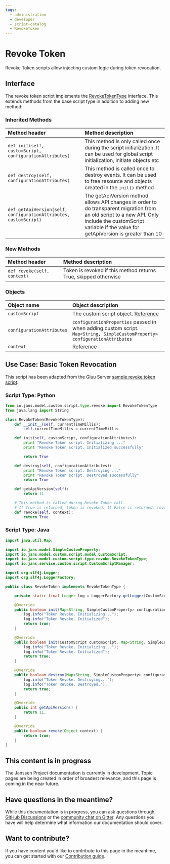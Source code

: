 ```yaml
---
tags:
  - administration
  - developer
  - script-catalog
  - RevokeToken
---
```


# Revoke Token
Revoke Token scripts allow injecting custom logic during token revocation.

## Interface
The revoke token script implements the [RevokeTokenType](https://github.com/JanssenProject/jans/blob/main/jans-core/script/src/main/java/io/jans/model/custom/script/type/revoke/RevokeTokenType.java) interface. This extends methods from the base script type in addition to adding new method:

### Inherited Methods
| Method header | Method description |
|:-----|:------|
| `def init(self, customScript, configurationAttributes)` | This method is only called once during the script initialization. It can be used for global script initialization, initiate objects etc |
| `def destroy(self, configurationAttributes)` | This method is called once to destroy events. It can be used to free resource and objects created in the `init()` method |
| `def getApiVersion(self, configurationAttributes, customScript)` | The getApiVersion method allows API changes in order to do transparent migration from an old script to a new API. Only include the customScript variable if the value for getApiVersion is greater than 10 |

### New Methods
| Method header | Method description |
|:-----|:------|
| `def revoke(self, context)` | Token is revoked if this method returns True, skipped otherwise |

### Objects
| Object name | Object description |
|:-----|:------|
|`customScript`| The custom script object. [Reference](https://github.com/JanssenProject/jans/blob/main/jans-core/script/src/main/java/io/jans/model/custom/script/model/CustomScript.java) |
|`configurationAttributes`| `configurationProperties` passed in when adding custom script. `Map<String, SimpleCustomProperty> configurationAttributes` |
| `context` | [Reference](https://github.com/JanssenProject/jans/blob/main/jans-auth-server/server/src/main/java/io/jans/as/server/model/common/ExecutionContext.java) |

## Use Case: Basic Token Revocation
This script has been adapted from the Gluu Server [sample revoke token script](https://github.com/GluuFederation/community-edition-setup/blob/version_4.4.0/static/extension/revoke_token/revoke_token.py).

### Script Type: Python
```python
from io.jans.model.custom.script.type.revoke import RevokeTokenType
from java.lang import String

class RevokeToken(RevokeTokenType):
    def __init__(self, currentTimeMillis):
        self.currentTimeMillis = currentTimeMillis

    def init(self, customScript, configurationAttributes):
        print "Revoke Token script. Initializing ..."
        print "Revoke Token script. Initialized successfully"

        return True

    def destroy(self, configurationAttributes):
        print "Revoke Token script. Destroying ..."
        print "Revoke Token script. Destroyed successfully"
        return True

    def getApiVersion(self):
        return 11

    # This method is called during Revoke Token call.
    # If True is returned, token is revoked. If False is returned, revoking is skipped.
    def revoke(self, context):
        return True
```

### Script Type: Java
```java
import java.util.Map;

import io.jans.model.SimpleCustomProperty;
import io.jans.model.custom.script.model.CustomScript;
import io.jans.model.custom.script.type.revoke.RevokeTokenType;
import io.jans.service.custom.script.CustomScriptManager;

import org.slf4j.Logger;
import org.slf4j.LoggerFactory;

public class RevokeToken implements RevokeTokenType {

    private static final Logger log = LoggerFactory.getLogger(CustomScriptManager.class);

    @Override
	public boolean init(Map<String, SimpleCustomProperty> configurationAttributes) {
        log.info("Token Revoke. Initializing...");
        log.info("Token Revoke. Initialized");
        return true;
	}

	@Override
	public boolean init(CustomScript customScript, Map<String, SimpleCustomProperty> configurationAttributes) {
        log.info("Token Revoke. Initializing...");
        log.info("Token Revoke. Initialized");
        return true;
	}

	@Override
	public boolean destroy(Map<String, SimpleCustomProperty> configurationAttributes) {
        log.info("Token Revoke. Destroying...");
        log.info("Token Revoke. Destroyed.");
        return true;
	}

	@Override
	public int getApiVersion() {
		return 11;
	}

    @Override
    public boolean revoke(Object context) {
        return true;
    }
}
```

## This content is in progress

The Janssen Project documentation is currently in development. Topic pages are being created in order of broadest relevance, and this page is coming in the near future.

## Have questions in the meantime?

While this documentation is in progress, you can ask questions through [GitHub Discussions](https://github.com/JanssenProject/jans/discussions) or the [community chat on Gitter](https://gitter.im/JanssenProject/Lobby). Any questions you have will help determine what information our documentation should cover.

## Want to contribute?

If you have content you'd like to contribute to this page in the meantime, you can get started with our [Contribution guide](https://docs.jans.io/head/CONTRIBUTING/).